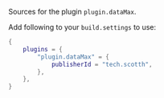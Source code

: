 Sources for the plugin `plugin.dataMax`.

Add following to your `build.settings` to use:
```lua
{
    plugins = {
        "plugin.dataMax" = {
            publisherId = "tech.scotth",
        },
    },
}
```
